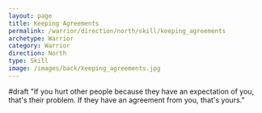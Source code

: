 ```yaml
---
layout: page
title: Keeping Agreements
permalink: /warrior/direction/north/skill/keeping_agreements
archetype: Warrior
category: Warrior
direction: North
type: Skill
image: /images/back/keeping_agreements.jpg
---
```

#draft "If you hurt other people because they have an expectation of you, that's their problem. If they have an agreement from you, that's yours."
